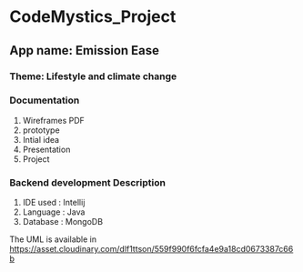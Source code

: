 # CodeMystics_Project


## App name: Emission Ease
### Theme: Lifestyle and climate change

### Documentation
1. Wireframes PDF
2. prototype
3. Intial idea
4. Presentation
5. Project

### Backend development Description

1. IDE used : Intellij
2. Language : Java 
3. Database : MongoDB 

The UML is available in 
https://asset.cloudinary.com/dlf1ttson/559f990f6fcfa4e9a18cd0673387c66b


